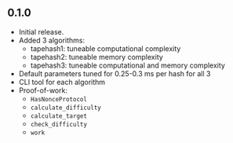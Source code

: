 ## 0.1.0

- Initial release.
- Added 3 algorithms:
    - tapehash1: tuneable computational complexity
    - tapehash2: tuneable memory complexity
    - tapehash3: tuneable computational and memory complexity
- Default parameters tuned for 0.25-0.3 ms per hash for all 3
- CLI tool for each algorithm
- Proof-of-work:
    - `HasNonceProtocol`
    - `calculate_difficulty`
    - `calculate_target`
    - `check_difficulty`
    - `work`

